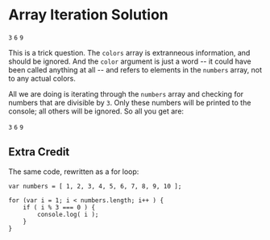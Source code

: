 # Array Iteration Solution

`3`
`6`
`9`

This is a trick question. The `colors` array is extranneous information, and should be ignored. And the `color` argument is just a word -- it could have been called anything at all -- and refers to elements in the `numbers` array, not to any actual colors.

All we are doing is iterating through the `numbers` array and checking for numbers that are divisible by `3`. Only these numbers will be printed to the console; all others will be ignored. So all you get are:

`3`
`6`
`9`

## Extra Credit

The same code, rewritten as a for loop:

```
var numbers = [ 1, 2, 3, 4, 5, 6, 7, 8, 9, 10 ];

for (var i = 1; i < numbers.length; i++ ) {
	if ( i % 3 === 0 ) {
		console.log( i );
	}
}
```

